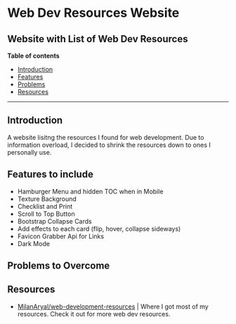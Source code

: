 # Web Dev Resources Website 

## Website with List of Web Dev Resources

**Table of contents**

 * [Introduction](#introduction)
 * [Features](#features-to-include)
 * [Problems](#problems-to-overcome)
 * [Resources](#resources)
   
---

## Introduction

A website lisitng the resources I found for web development. Due to information overload, I decided to shrink the resources down to ones I personally use. 

## Features to include
 * Hamburger Menu and hidden TOC when in Mobile
 * Texture Background
 * Checklist and Print
 * Scroll to Top Button
 * Bootstrap Collapse Cards
 * Add effects to each card (flip, hover, collapse sideways)
 * Favicon Grabber Api for Links
 * Dark Mode

## Problems to Overcome


## Resources
 * [MilanAryal/web-development-resources](https://github.com/MilanAryal/web-development-resources) | Where I got most of my resources. Check it out for more web dev resources. 


